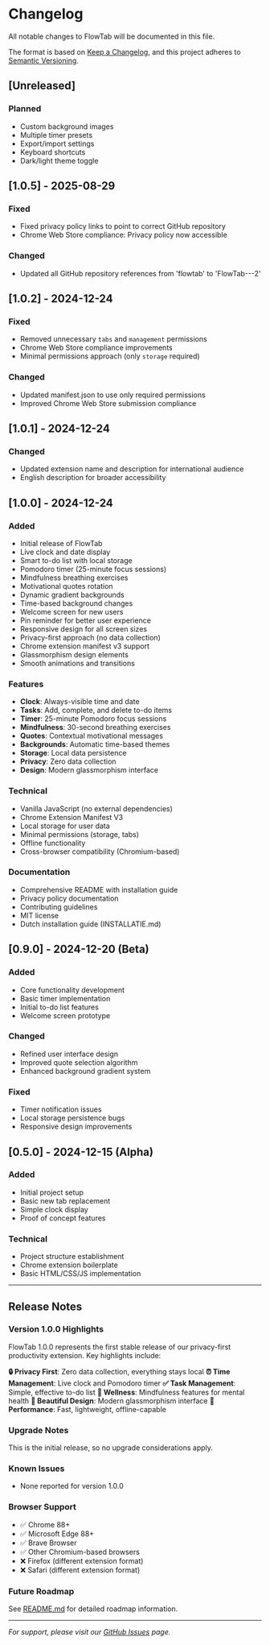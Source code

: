 # Changelog

All notable changes to FlowTab will be documented in this file.

The format is based on [Keep a Changelog](https://keepachangelog.com/en/1.0.0/),
and this project adheres to [Semantic Versioning](https://semver.org/spec/v2.0.0.html).

## [Unreleased]

### Planned
- Custom background images
- Multiple timer presets
- Export/import settings
- Keyboard shortcuts
- Dark/light theme toggle

## [1.0.5] - 2025-08-29

### Fixed
- Fixed privacy policy links to point to correct GitHub repository
- Chrome Web Store compliance: Privacy policy now accessible

### Changed
- Updated all GitHub repository references from 'flowtab' to 'FlowTab---2'

## [1.0.2] - 2024-12-24

### Fixed
- Removed unnecessary `tabs` and `management` permissions
- Chrome Web Store compliance improvements
- Minimal permissions approach (only `storage` required)

### Changed
- Updated manifest.json to use only required permissions
- Improved Chrome Web Store submission compliance

## [1.0.1] - 2024-12-24

### Changed
- Updated extension name and description for international audience
- English description for broader accessibility

## [1.0.0] - 2024-12-24

### Added
- Initial release of FlowTab
- Live clock and date display
- Smart to-do list with local storage
- Pomodoro timer (25-minute focus sessions)
- Mindfulness breathing exercises
- Motivational quotes rotation
- Dynamic gradient backgrounds
- Time-based background changes
- Welcome screen for new users
- Pin reminder for better user experience
- Responsive design for all screen sizes
- Privacy-first approach (no data collection)
- Chrome extension manifest v3 support
- Glassmorphism design elements
- Smooth animations and transitions

### Features
- **Clock**: Always-visible time and date
- **Tasks**: Add, complete, and delete to-do items
- **Timer**: 25-minute Pomodoro focus sessions
- **Mindfulness**: 30-second breathing exercises
- **Quotes**: Contextual motivational messages
- **Backgrounds**: Automatic time-based themes
- **Storage**: Local data persistence
- **Privacy**: Zero data collection
- **Design**: Modern glassmorphism interface

### Technical
- Vanilla JavaScript (no external dependencies)
- Chrome Extension Manifest V3
- Local storage for user data
- Minimal permissions (storage, tabs)
- Offline functionality
- Cross-browser compatibility (Chromium-based)

### Documentation
- Comprehensive README with installation guide
- Privacy policy documentation
- Contributing guidelines
- MIT license
- Dutch installation guide (INSTALLATIE.md)

## [0.9.0] - 2024-12-20 (Beta)

### Added
- Core functionality development
- Basic timer implementation
- Initial to-do list features
- Welcome screen prototype

### Changed
- Refined user interface design
- Improved quote selection algorithm
- Enhanced background gradient system

### Fixed
- Timer notification issues
- Local storage persistence bugs
- Responsive design improvements

## [0.5.0] - 2024-12-15 (Alpha)

### Added
- Initial project setup
- Basic new tab replacement
- Simple clock display
- Proof of concept features

### Technical
- Project structure establishment
- Chrome extension boilerplate
- Basic HTML/CSS/JS implementation

---

## Release Notes

### Version 1.0.0 Highlights

FlowTab 1.0.0 represents the first stable release of our privacy-first productivity extension. Key highlights include:

**🔒 Privacy First**: Zero data collection, everything stays local
**⏰ Time Management**: Live clock and Pomodoro timer
**✅ Task Management**: Simple, effective to-do list
**🧘 Wellness**: Mindfulness features for mental health
**🎨 Beautiful Design**: Modern glassmorphism interface
**🚀 Performance**: Fast, lightweight, offline-capable

### Upgrade Notes

This is the initial release, so no upgrade considerations apply.

### Known Issues

- None reported for version 1.0.0

### Browser Support

- ✅ Chrome 88+
- ✅ Microsoft Edge 88+
- ✅ Brave Browser
- ✅ Other Chromium-based browsers
- ❌ Firefox (different extension format)
- ❌ Safari (different extension format)

### Future Roadmap

See [README.md](README.md) for detailed roadmap information.

---

*For support, please visit our [GitHub Issues](https://github.com/haarmanh/FlowTab---2/issues) page.*
